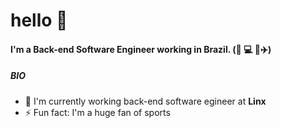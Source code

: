 # hello 👋
#### I'm a Back-end Software Engineer working in Brazil. (:basketball: :computer: :pizza::airplane:)

##### BIO

- 🏢 I'm currently working  back-end software egineer at **Linx**
- ⚡️ Fun fact: I'm a huge fan of sports
